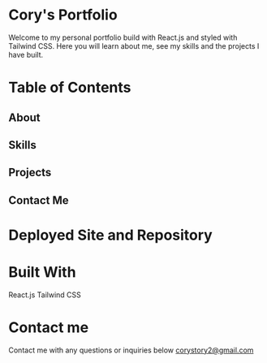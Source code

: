 # Cory's Portfolio
Welcome to my personal portfolio build with React.js and styled with Tailwind CSS. Here you will learn about me, see my skills and the projects I have built.

# Table of Contents
## About
## Skills
## Projects
## Contact Me

# Deployed Site and Repository


# Built With
React.js
Tailwind CSS

# Contact me
Contact me with any questions or inquiries below
corystory2@gmail.com
